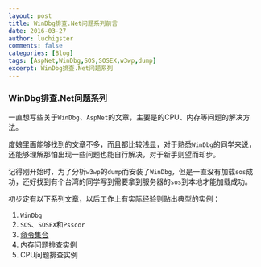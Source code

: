 ```yaml
---
layout: post
title: WinDbg排查.Net问题系列前言
date: 2016-03-27
author: luchigster
comments: false
categories: [Blog]
tags: [AspNet,WinDbg,SOS,SOSEX,w3wp,dump]
excerpt: WinDbg排查.Net问题系列
---
```


### WinDbg排查.Net问题系列
一直想写些关于`WinDbg`、`AspNet`的文章，主要是的CPU、内存等问题的解决方法。

度娘里面能够找到的文章不多，而且都比较浅显，对于熟悉`WinDbg`的同学来说，还能够理解那怕出现一些问题也能自行解决，对于新手则望而却步。

记得刚开始时，为了分析`w3wp`的`dump`而安装了`WinDbg`，但是一直没有加载`sos`成功，还好找到有个台湾的同学写到需要拿到服务器的`sos`到本地才能加载成功。

初步定有以下系列文章，以后工作上有实际经验则贴出典型的实例：

1. `WinDbg`
2. `SOS`、`SOSEX`和`Psscor`
3. [命令集合](/d-windbg-aspnet-cmd/)
4. 内存问题排查实例
5. CPU问题排查实例